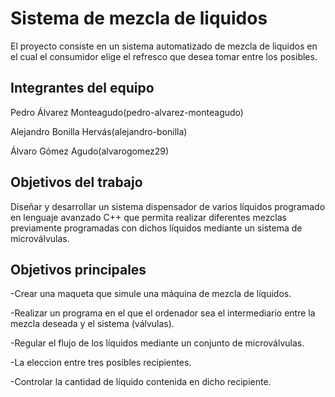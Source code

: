 # Sistema de mezcla de liquidos

El proyecto consiste en un sistema automatizado de mezcla de liquidos en el cual el consumidor elige el refresco que desea tomar entre los posibles.

## Integrantes del equipo

Pedro Álvarez Monteagudo(pedro-alvarez-monteagudo)

Alejandro Bonilla Hervás(alejandro-bonilla)

Álvaro Gómez Agudo(alvarogomez29)




## Objetivos del trabajo

Diseñar y desarrollar un sistema dispensador de  varios líquidos programado en lenguaje avanzado C++  que permita realizar diferentes mezclas previamente programadas con dichos líquidos mediante un sistema de microválvulas.


## Objetivos principales
-Crear una maqueta que simule una máquina de mezcla de líquidos.

-Realizar un programa en el que el ordenador sea el intermediario entre la mezcla deseada y el sistema (válvulas).

-Regular el flujo de los líquidos mediante un conjunto de microválvulas.

-La eleccion entre tres posibles recipientes.

-Controlar la cantidad de líquido contenida en dicho recipiente.
